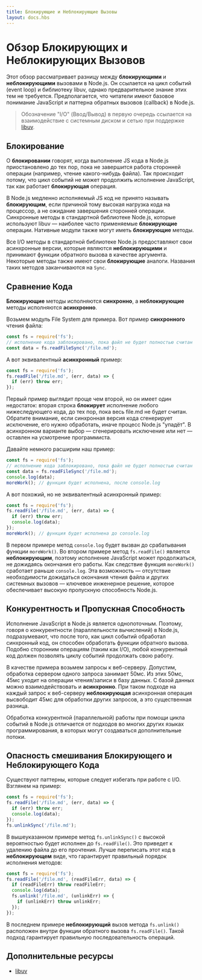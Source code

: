 ```yaml
---
title: Блокирующие и Неблокирующие Вызовы
layout: docs.hbs
---
```


# <!--overview-of-blocking-vs-non-blocking-->Обзор Блокирующих и Неблокирующих Вызовов

Этот обзор рассматривает разницу между **блокирующими** и **неблокирующими**
вызовами в Node.js. Он ссылается на цикл событий (event loop) и библиотеку libuv,
однако предварительное знание этих тем не требуется. Предполагается, что
читатели имеют базовое понимание JavaScript и паттерна обратных вызовов (callback)
в Node.js.

> Обозначение "I/O" (Ввод/Вывод) в первую очередь ссылается на взаимодействие
> с системным диском и сетью при поддержке [libuv](https://libuv.org/).

## <!--blocking-->Блокирование

О **блокировании** говорят, когда выполнение JS кода в Node.js
приостановлено до тех пор, пока не завершится работа сторонней операции (например, чтение
какого-нибудь файла). Так происходит потому, что цикл событий не может продолжить исполнение JavaScript,
так как работает **блокирующая** операция.

В Node.js медленно исполняемый JS код не принято называть **блокирующим**,
если причиной тому высокая нагрузка кода на процессор, а не ожидание завершения
сторонней операции. Синхронные методы в стандартной библиотеке Node.js,
которые используют libuv — наиболее часто применяемые **блокирующие** операции.
Нативные модули также могут иметь **блокирующие** методы.

Все I/O методы в стандартной библиотеке Node.js предоставляют свои асинхронные версии,
которые являются **неблокирующими** и принимают функции обратного вызова
в качестве аргумента. Некоторые методы также имеют свои **блокирующие** аналоги.
Названия таких методов заканчиваются на `Sync`.

## <!--comparing-code-->Сравнение Кода

**Блокирующие** методы исполняются **синхронно**, а **неблокирующие** методы
исполняются **асинхронно**.

Возьмем модуль File System для примера. Вот пример **синхронного** чтения файла:

```js
const fs = require('fs');
// исполнение кода заблокировано, пока файл не будет полностью считан
const data = fs.readFileSync('/file.md');
```

А вот эквивалентный **асинхронный** пример:

```js
const fs = require('fs');
fs.readFile('/file.md', (err, data) => {
  if (err) throw err;
});
```

Первый пример выглядит проще чем второй, но он имеет один недостаток: вторая строка
**блокирует** исполнение любого нижеследующего кода, до тех пор, пока
весь file.md не будет считан. Обратите внимание, если синхронная версия кода сгенерирует
исключение, его нужно обработать, иначе процесс Node.js "упадёт". В асинхронном варианте
выбор — сгенерировать исключение или нет — оставлен на усмотрение программиста.

Давайте немного расширим наш пример:

```js
const fs = require('fs');
// исполнение кода заблокировано, пока файл не будет полностью считан
const data = fs.readFileSync('/file.md');
console.log(data);
moreWork(); // функция будет исполнена, после console.log
```

А вот похожий, но не эквивалентный асинхронный пример:

```js
const fs = require('fs');
fs.readFile('/file.md', (err, data) => {
  if (err) throw err;
  console.log(data);
});
moreWork(); // функция будет исполнена до console.log
```

В первом примере метод `console.log` будет вызван до срабатывания функции `moreWork()`.
Во втором примере метод `fs.readFile()` является **неблокирующим**, поэтому исполнение
JavaScript может продолжаться, не дожидаясь окончания его работы. Как следствие
функция `moreWork()` сработает раньше `console.log`. Эта возможность — отсутствие необходимости
дожидаться окончания чтения файла и других системных вызовов — ключевое
инженерное решение, которое обеспечивает высокую пропускную способность Node.js.

## <!--concurrency-and-throughput-->Конкурентность и Пропускная Способность

Исполнение JavaScript в Node.js является однопоточным. Поэтому, говоря о конкурентности
(параллельности вычислений) в Node.js, подразумевают, что после того, как цикл событий обработал синхронный код,
он способен обработать функции обратного вызова. Подобно сторонним операциям (таким как I/O),
любой конкурентный код должен позволять циклу событий продолжать свою работу.

В качестве примера возьмем запросы к веб-серверу. Допустим, обработка сервером одного запроса
занимает 50мс. Из этих 50мс, 45мс уходит на операции чтения/записи в базу данных.
С базой данных можно взаимодействовать и **асинхронно**. При таком подходе на каждый запрос
к веб-серверу **неблокирующая** асинхронная операция высвободит 45мс для обработки других
запросов, а это существенная разница.

Обработка конкурентной (параллельной) работы при помощи цикла событий в Node.js
отличается от подходов во многих других языках программирования, в которых могут
создаваться дополнительные потоки.

## <!--dangers-of-mixing-blocking-and-non-blocking-code-->Опасность смешивания Блокирующего и Неблокирующего Кода

Существуют паттерны, которые следует избегать при работе с I/O. Взглянем на пример:

```js
const fs = require('fs');
fs.readFile('/file.md', (err, data) => {
  if (err) throw err;
  console.log(data);
});
fs.unlinkSync('/file.md');
```

В вышеуказанном примере метод `fs.unlinkSync()` с высокой вероятностью будет исполнен до
`fs.readFile()`. Это приведет к удалению файла до его прочтения. Лучше переписать
этот код в **неблокирующем** виде, что гарантирует правильный порядок исполнения методов:

```js
const fs = require('fs');
fs.readFile('/file.md', (readFileErr, data) => {
  if (readFileErr) throw readFileErr;
  console.log(data);
  fs.unlink('/file.md', (unlinkErr) => {
    if (unlinkErr) throw unlinkErr;
  });
});
```

В последнем примере **неблокирующий** вызов метода `fs.unlink()` расположен внутри функции обратного вызова
`fs.readFile()`. Такой подход гарантирует правильную последовательность операций.

## <!--additional-resources-->Дополнительные ресурсы

* [libuv](https://libuv.org/)
